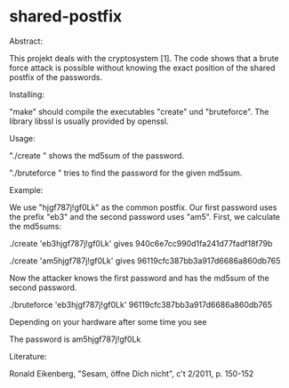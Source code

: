 shared-postfix
==============

Abstract:

This projekt deals with the cryptosystem [1]. The code shows that a
brute force attack is possible without knowing the exact position of
the shared postfix of the passwords.


Installing:

"make" should compile the executables "create" und "bruteforce". The
library libssl is usually provided by openssl.


Usage:

"./create <password>" shows the md5sum of the password.

"./bruteforce <hint> <md5sum of the password>" tries to find the
password for the given md5sum.


Example:

We use "hjgf787j!gf0Lk" as the common postfix. Our first password uses
the prefix "eb3" and the second password uses "am5". First, we
calculate the md5sums:

./create 'eb3hjgf787j!gf0Lk' gives 940c6e7cc990d1fa241d77fadf18f79b

./create 'am5hjgf787j!gf0Lk' gives 96119cfc387bb3a917d6686a860db765

Now the attacker knows the first password and has the md5sum of the
second password.

./bruteforce 'eb3hjgf787j!gf0Lk' 96119cfc387bb3a917d6686a860db765

Depending on your hardware after some time you see

The password is am5hjgf787j!gf0Lk


Literature:

Ronald Eikenberg, "Sesam, öffne Dich nicht", c't 2/2011, p. 150-152
